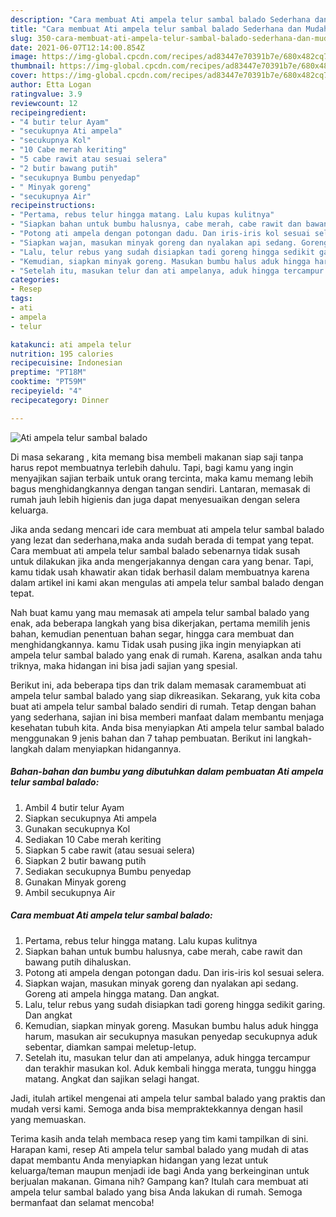 ```yaml
---
description: "Cara membuat Ati ampela telur sambal balado Sederhana dan Mudah Dibuat"
title: "Cara membuat Ati ampela telur sambal balado Sederhana dan Mudah Dibuat"
slug: 350-cara-membuat-ati-ampela-telur-sambal-balado-sederhana-dan-mudah-dibuat
date: 2021-06-07T12:14:00.854Z
image: https://img-global.cpcdn.com/recipes/ad83447e70391b7e/680x482cq70/ati-ampela-telur-sambal-balado-foto-resep-utama.jpg
thumbnail: https://img-global.cpcdn.com/recipes/ad83447e70391b7e/680x482cq70/ati-ampela-telur-sambal-balado-foto-resep-utama.jpg
cover: https://img-global.cpcdn.com/recipes/ad83447e70391b7e/680x482cq70/ati-ampela-telur-sambal-balado-foto-resep-utama.jpg
author: Etta Logan
ratingvalue: 3.9
reviewcount: 12
recipeingredient:
- "4 butir telur Ayam"
- "secukupnya Ati ampela"
- "secukupnya Kol"
- "10 Cabe merah keriting"
- "5 cabe rawit atau sesuai selera"
- "2 butir bawang putih"
- "secukupnya Bumbu penyedap"
- " Minyak goreng"
- "secukupnya Air"
recipeinstructions:
- "Pertama, rebus telur hingga matang. Lalu kupas kulitnya"
- "Siapkan bahan untuk bumbu halusnya, cabe merah, cabe rawit dan bawang putih dihaluskan."
- "Potong ati ampela dengan potongan dadu. Dan iris-iris kol sesuai selera."
- "Siapkan wajan, masukan minyak goreng dan nyalakan api sedang. Goreng ati ampela hingga matang. Dan angkat."
- "Lalu, telur rebus yang sudah disiapkan tadi goreng hingga sedikit garing. Dan angkat"
- "Kemudian, siapkan minyak goreng. Masukan bumbu halus aduk hingga harum, masukan air secukupnya masukan penyedap secukupnya aduk sebentar, diamkan sampai meletup-letup."
- "Setelah itu, masukan telur dan ati ampelanya, aduk hingga tercampur dan terakhir masukan kol. Aduk kembali hingga merata, tunggu hingga matang. Angkat dan sajikan selagi hangat."
categories:
- Resep
tags:
- ati
- ampela
- telur

katakunci: ati ampela telur 
nutrition: 195 calories
recipecuisine: Indonesian
preptime: "PT18M"
cooktime: "PT59M"
recipeyield: "4"
recipecategory: Dinner

---
```



![Ati ampela telur sambal balado](https://img-global.cpcdn.com/recipes/ad83447e70391b7e/680x482cq70/ati-ampela-telur-sambal-balado-foto-resep-utama.jpg)

Di masa  sekarang , kita memang bisa membeli makanan siap saji tanpa harus repot membuatnya terlebih dahulu. Tapi, bagi kamu yang ingin menyajikan sajian terbaik untuk orang tercinta, maka kamu memang lebih bagus menghidangkannya dengan tangan sendiri. Lantaran, memasak di rumah jauh lebih higienis dan juga dapat menyesuaikan dengan selera keluarga.

Jika anda sedang mencari ide cara membuat ati ampela telur sambal balado yang lezat dan sederhana,maka anda sudah berada di tempat yang tepat. Cara membuat ati ampela telur sambal balado  sebenarnya tidak susah untuk dilakukan jika anda mengerjakannya dengan cara yang benar. Tapi, kamu tidak usah khawatir akan tidak berhasil dalam membuatnya 
karena dalam artikel ini kami akan mengulas ati ampela telur sambal balado dengan tepat.  



Nah buat kamu yang mau memasak ati ampela telur sambal balado yang enak, ada beberapa langkah yang bisa dikerjakan, pertama memilih jenis bahan, kemudian penentuan bahan segar, hingga cara membuat dan menghidangkannya. kamu Tidak usah pusing jika ingin menyiapkan ati ampela telur sambal balado yang enak di rumah. Karena, asalkan anda  tahu triknya, maka hidangan ini bisa jadi sajian yang spesial.

Berikut ini, ada beberapa tips dan trik dalam memasak caramembuat ati ampela telur sambal balado yang siap dikreasikan. Sekarang, yuk kita coba buat ati ampela telur sambal balado sendiri di rumah. Tetap dengan bahan yang sederhana, sajian ini bisa memberi manfaat dalam membantu menjaga kesehatan tubuh kita. Anda bisa menyiapkan Ati ampela telur sambal balado menggunakan 9 jenis bahan dan 7 tahap pembuatan. Berikut ini langkah-langkah dalam menyiapkan hidangannya.

<!--inarticleads1-->

##### Bahan-bahan dan bumbu yang dibutuhkan dalam pembuatan Ati ampela telur sambal balado:

1. Ambil 4 butir telur Ayam
1. Siapkan secukupnya Ati ampela
1. Gunakan secukupnya Kol
1. Sediakan 10 Cabe merah keriting
1. Siapkan 5 cabe rawit (atau sesuai selera)
1. Siapkan 2 butir bawang putih
1. Sediakan secukupnya Bumbu penyedap
1. Gunakan  Minyak goreng
1. Ambil secukupnya Air




<!--inarticleads2-->

##### Cara membuat Ati ampela telur sambal balado:

1. Pertama, rebus telur hingga matang. Lalu kupas kulitnya
1. Siapkan bahan untuk bumbu halusnya, cabe merah, cabe rawit dan bawang putih dihaluskan.
1. Potong ati ampela dengan potongan dadu. Dan iris-iris kol sesuai selera.
1. Siapkan wajan, masukan minyak goreng dan nyalakan api sedang. Goreng ati ampela hingga matang. Dan angkat.
1. Lalu, telur rebus yang sudah disiapkan tadi goreng hingga sedikit garing. Dan angkat
1. Kemudian, siapkan minyak goreng. Masukan bumbu halus aduk hingga harum, masukan air secukupnya masukan penyedap secukupnya aduk sebentar, diamkan sampai meletup-letup.
1. Setelah itu, masukan telur dan ati ampelanya, aduk hingga tercampur dan terakhir masukan kol. Aduk kembali hingga merata, tunggu hingga matang. Angkat dan sajikan selagi hangat.




Jadi, itulah artikel mengenai  ati ampela telur sambal balado  yang praktis dan mudah versi kami. Semoga anda bisa mempraktekkannya dengan hasil yang memuaskan. 

Terima kasih anda telah membaca resep yang tim kami tampilkan di sini. Harapan kami, resep  Ati ampela telur sambal balado yang mudah di atas dapat membantu Anda menyiapkan hidangan yang lezat untuk keluarga/teman maupun menjadi ide bagi Anda yang berkeinginan untuk berjualan makanan. Gimana nih? Gampang kan? Itulah cara membuat ati ampela telur sambal balado yang bisa Anda lakukan di rumah. Semoga bermanfaat dan selamat mencoba!

